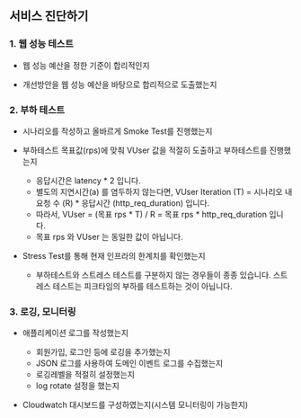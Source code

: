 ## 서비스 진단하기


### 1. 웹 성능 테스트
- 웹 성능 예산을 정한 기준이 합리적인지

- 개선방안을 웹 성능 예산을 바탕으로 합리적으로 도출했는지


### 2. 부하 테스트
- 시나리오를 작성하고 올바르게 Smoke Test를 진행했는지

- 부하테스트 목표값(rps)에 맞춰 VUser 값을 적절히 도출하고 부하테스트를 진행했는지
    - 응답시간은 latency * 2 입니다.
    - 별도의 지연시간(a) 를 염두하지 않는다면, VUser Iteration (T) = 시나리오 내 요청 수 (R) * 응답시간 (http_req_duration) 입니다.
    - 따라서, VUser = (목표 rps * T) / R = 목표 rps * http_req_duration 입니다.
    - 목표 rps 와 VUser 는 동일한 값이 아닙니다.

- Stress Test를 통해 현재 인프라의 한계치를 확인했는지
    -  부하테스트와 스트레스 테스트를 구분하지 않는 경우들이 종종 있습니다. 스트레스 테스트는 피크타임의 부하를 테스트하는 것이 아닙니다. 


### 3. 로깅, 모니터링
- 애플리케이션 로그를 작성했는지
    - 회원가입, 로그인 등에 로깅을 추가했는지
    - JSON 로그를 사용하여 도메인 이벤트 로그를 수집했는지
    - 로깅레벨을 적절히 설정했는지
    - log rotate 설정을 했는지

- Cloudwatch 대시보드를 구성하였는지(시스템 모니터링이 가능한지)
